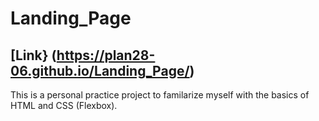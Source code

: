 # Landing_Page
## [Link} (https://plan28-06.github.io/Landing_Page/)
This is a personal practice project to familarize myself with the basics of HTML and CSS (Flexbox).
